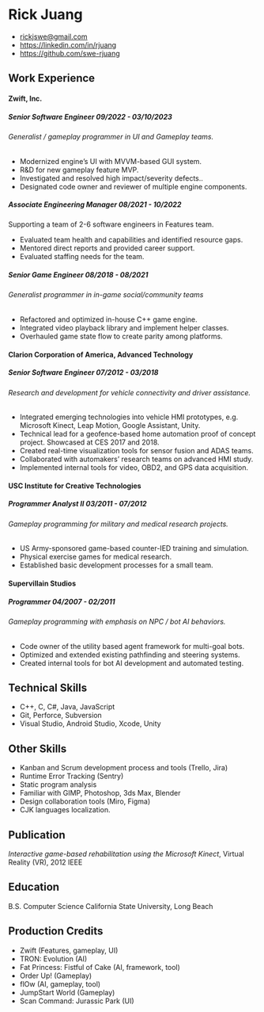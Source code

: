 # Rick Juang

- rickjswe@gmail.com
- https://linkedin.com/in/rjuang
- https://github.com/swe-rjuang

## Work Experience

#### Zwift, Inc.
##### Senior Software Engineer	09/2022 - 03/10/2023
###### Generalist / gameplay programmer in UI and Gameplay teams.
- Modernized engine’s UI with MVVM-based GUI system.
- R&D for new gameplay feature MVP.
- Investigated and resolved high impact/severity defects..
- Designated code owner and reviewer of multiple engine components.

##### Associate Engineering Manager	08/2021 - 10/2022
Supporting a team of 2-6 software engineers in Features team.
- Evaluated team health and capabilities and identified resource gaps.
- Mentored direct reports and provided career support.
- Evaluated staffing needs for the team.

##### Senior Game Engineer	08/2018 - 08/2021
###### Generalist programmer in in-game social/community teams
- Refactored and optimized in-house C++ game engine.
- Integrated video playback library and implement helper classes.
- Overhauled game state flow to create parity among platforms.

#### Clarion Corporation of America, Advanced Technology
##### Senior Software Engineer	07/2012 - 03/2018
###### Research and development for vehicle connectivity and driver assistance.
- Integrated emerging technologies into vehicle HMI prototypes, e.g. Microsoft Kinect, Leap Motion, Google Assistant, Unity.
- Technical lead for a geofence-based home automation proof of concept project. Showcased at CES 2017 and 2018.
- Created real-time visualization tools for sensor fusion and ADAS teams.
- Collaborated with automakers’ research teams on advanced HMI study. 
- Implemented internal tools for video, OBD2, and GPS data acquisition.

#### USC Institute for Creative Technologies
##### Programmer Analyst II	03/2011 - 07/2012
###### Gameplay programming for military and medical research projects.
- US Army-sponsored game-based counter-IED training and simulation.
- Physical exercise games for medical research.
- Established basic development processes for a small team.

#### Supervillain Studios
##### Programmer	04/2007 - 02/2011
###### Gameplay programming with emphasis on NPC / bot AI behaviors.
- Code owner of the utility based agent framework for multi-goal bots.
- Optimized and extended existing pathfinding and steering systems.
- Created internal tools for bot AI development and automated testing.

## Technical Skills
- C++, C, C#, Java, JavaScript
- Git, Perforce, Subversion
- Visual Studio, Android Studio, Xcode, Unity 

## Other Skills
- Kanban and Scrum development process and tools (Trello, Jira)
- Runtime Error Tracking (Sentry)
- Static program analysis 
- Familiar with GIMP, Photoshop, 3ds Max, Blender 
- Design collaboration tools  (Miro, Figma)
- CJK languages localization. 

## Publication
_Interactive game-based rehabilitation using the Microsoft Kinect_, Virtual Reality (VR), 2012 IEEE

## Education
B.S. Computer Science
California State University, Long Beach 

## Production Credits
- Zwift (Features, gameplay, UI)
- TRON: Evolution (AI)
- Fat Princess: Fistful of Cake (AI, framework, tool)
- Order Up! (Gameplay)
- flOw (AI, gameplay, tool)
- JumpStart World (Gameplay)
- Scan Command: Jurassic Park (UI)

